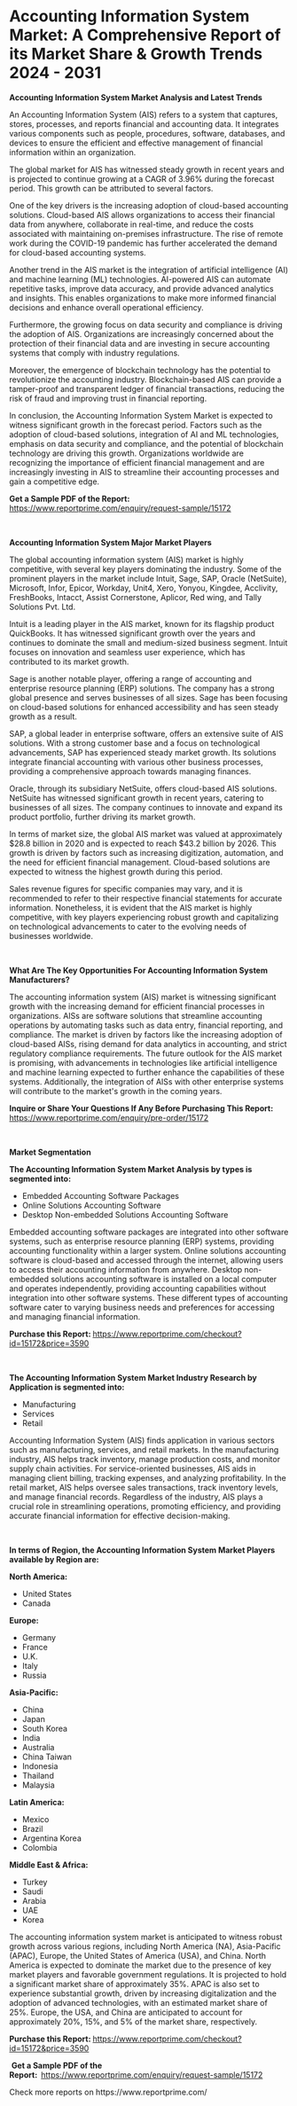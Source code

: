 <p><h1>Accounting Information System Market: A Comprehensive Report of its Market Share & Growth Trends 2024 - 2031</h1></p><p><strong>Accounting Information System Market Analysis and Latest Trends</strong></p>
<p><p>An Accounting Information System (AIS) refers to a system that captures, stores, processes, and reports financial and accounting data. It integrates various components such as people, procedures, software, databases, and devices to ensure the efficient and effective management of financial information within an organization.</p><p>The global market for AIS has witnessed steady growth in recent years and is projected to continue growing at a CAGR of 3.96% during the forecast period. This growth can be attributed to several factors.</p><p>One of the key drivers is the increasing adoption of cloud-based accounting solutions. Cloud-based AIS allows organizations to access their financial data from anywhere, collaborate in real-time, and reduce the costs associated with maintaining on-premises infrastructure. The rise of remote work during the COVID-19 pandemic has further accelerated the demand for cloud-based accounting systems.</p><p>Another trend in the AIS market is the integration of artificial intelligence (AI) and machine learning (ML) technologies. AI-powered AIS can automate repetitive tasks, improve data accuracy, and provide advanced analytics and insights. This enables organizations to make more informed financial decisions and enhance overall operational efficiency.</p><p>Furthermore, the growing focus on data security and compliance is driving the adoption of AIS. Organizations are increasingly concerned about the protection of their financial data and are investing in secure accounting systems that comply with industry regulations.</p><p>Moreover, the emergence of blockchain technology has the potential to revolutionize the accounting industry. Blockchain-based AIS can provide a tamper-proof and transparent ledger of financial transactions, reducing the risk of fraud and improving trust in financial reporting.</p><p>In conclusion, the Accounting Information System Market is expected to witness significant growth in the forecast period. Factors such as the adoption of cloud-based solutions, integration of AI and ML technologies, emphasis on data security and compliance, and the potential of blockchain technology are driving this growth. Organizations worldwide are recognizing the importance of efficient financial management and are increasingly investing in AIS to streamline their accounting processes and gain a competitive edge.</p></p>
<p><strong>Get a Sample PDF of the Report:&nbsp;</strong> <a href="https://www.reportprime.com/enquiry/request-sample/15172">https://www.reportprime.com/enquiry/request-sample/15172</a></p>
<p>&nbsp;</p>
<p><strong>Accounting Information System Major Market Players</strong></p>
<p><p>The global accounting information system (AIS) market is highly competitive, with several key players dominating the industry. Some of the prominent players in the market include Intuit, Sage, SAP, Oracle (NetSuite), Microsoft, Infor, Epicor, Workday, Unit4, Xero, Yonyou, Kingdee, Acclivity, FreshBooks, Intacct, Assist Cornerstone, Aplicor, Red wing, and Tally Solutions Pvt. Ltd.</p><p>Intuit is a leading player in the AIS market, known for its flagship product QuickBooks. It has witnessed significant growth over the years and continues to dominate the small and medium-sized business segment. Intuit focuses on innovation and seamless user experience, which has contributed to its market growth.</p><p>Sage is another notable player, offering a range of accounting and enterprise resource planning (ERP) solutions. The company has a strong global presence and serves businesses of all sizes. Sage has been focusing on cloud-based solutions for enhanced accessibility and has seen steady growth as a result.</p><p>SAP, a global leader in enterprise software, offers an extensive suite of AIS solutions. With a strong customer base and a focus on technological advancements, SAP has experienced steady market growth. Its solutions integrate financial accounting with various other business processes, providing a comprehensive approach towards managing finances.</p><p>Oracle, through its subsidiary NetSuite, offers cloud-based AIS solutions. NetSuite has witnessed significant growth in recent years, catering to businesses of all sizes. The company continues to innovate and expand its product portfolio, further driving its market growth.</p><p>In terms of market size, the global AIS market was valued at approximately $28.8 billion in 2020 and is expected to reach $43.2 billion by 2026. This growth is driven by factors such as increasing digitization, automation, and the need for efficient financial management. Cloud-based solutions are expected to witness the highest growth during this period.</p><p>Sales revenue figures for specific companies may vary, and it is recommended to refer to their respective financial statements for accurate information. Nonetheless, it is evident that the AIS market is highly competitive, with key players experiencing robust growth and capitalizing on technological advancements to cater to the evolving needs of businesses worldwide.</p></p>
<p>&nbsp;</p>
<p><strong>What Are The Key Opportunities For Accounting Information System Manufacturers?</strong></p>
<p><p>The accounting information system (AIS) market is witnessing significant growth with the increasing demand for efficient financial processes in organizations. AISs are software solutions that streamline accounting operations by automating tasks such as data entry, financial reporting, and compliance. The market is driven by factors like the increasing adoption of cloud-based AISs, rising demand for data analytics in accounting, and strict regulatory compliance requirements. The future outlook for the AIS market is promising, with advancements in technologies like artificial intelligence and machine learning expected to further enhance the capabilities of these systems. Additionally, the integration of AISs with other enterprise systems will contribute to the market's growth in the coming years.</p></p>
<p><strong>Inquire or Share Your Questions If Any Before Purchasing This Report:</strong> <a href="https://www.reportprime.com/enquiry/pre-order/15172">https://www.reportprime.com/enquiry/pre-order/15172</a></p>
<p>&nbsp;</p>
<p><strong>Market Segmentation</strong></p>
<p><strong>The Accounting Information System Market Analysis by types is segmented into:</strong></p>
<p><ul><li>Embedded Accounting Software Packages</li><li>Online Solutions Accounting Software</li><li>Desktop Non-embedded Solutions Accounting Software</li></ul></p>
<p><p>Embedded accounting software packages are integrated into other software systems, such as enterprise resource planning (ERP) systems, providing accounting functionality within a larger system. Online solutions accounting software is cloud-based and accessed through the internet, allowing users to access their accounting information from anywhere. Desktop non-embedded solutions accounting software is installed on a local computer and operates independently, providing accounting capabilities without integration into other software systems. These different types of accounting software cater to varying business needs and preferences for accessing and managing financial information.</p></p>
<p><strong>Purchase this Report:&nbsp;</strong><a href="https://www.reportprime.com/checkout?id=15172&price=3590">https://www.reportprime.com/checkout?id=15172&price=3590</a></p>
<p>&nbsp;</p>
<p><strong>The Accounting Information System Market Industry Research by Application is segmented into:</strong></p>
<p><ul><li>Manufacturing</li><li>Services</li><li>Retail</li></ul></p>
<p><p>Accounting Information System (AIS) finds application in various sectors such as manufacturing, services, and retail markets. In the manufacturing industry, AIS helps track inventory, manage production costs, and monitor supply chain activities. For service-oriented businesses, AIS aids in managing client billing, tracking expenses, and analyzing profitability. In the retail market, AIS helps oversee sales transactions, track inventory levels, and manage financial records. Regardless of the industry, AIS plays a crucial role in streamlining operations, promoting efficiency, and providing accurate financial information for effective decision-making.</p></p>
<p>&nbsp;</p>
<p><strong>In terms of Region, the Accounting Information System Market Players available by Region are:</strong></p>
<p>
    <p> <strong> North America: </strong>
        <ul>
            <li>United States</li>
            <li>Canada</li>
        </ul>
        </p> 
    <p> <strong> Europe: </strong>
        <ul>
            <li>Germany</li>
            <li>France</li>
            <li>U.K.</li>
            <li>Italy</li>
            <li>Russia</li>
        </ul>
        </p> 
    <p> <strong> Asia-Pacific: </strong>
        <ul>
            <li>China</li>
            <li>Japan</li>
            <li>South Korea</li>
            <li>India</li>
            <li>Australia</li>
            <li>China Taiwan</li>
            <li>Indonesia</li>
            <li>Thailand</li>
            <li>Malaysia</li>
        </ul>
        </p> 
    <p> <strong> Latin America: </strong>
        <ul>
            <li>Mexico</li>
            <li>Brazil</li>
            <li>Argentina Korea</li>
            <li>Colombia</li>
        </ul>
        </p> 
    <p> <strong> Middle East & Africa: </strong>
        <ul>
            <li>Turkey</li>
            <li>Saudi</li>
            <li>Arabia</li>
            <li>UAE</li>
            <li>Korea</li>
        </ul>
    </p>
    </p>
<p><p>The accounting information system market is anticipated to witness robust growth across various regions, including North America (NA), Asia-Pacific (APAC), Europe, the United States of America (USA), and China. North America is expected to dominate the market due to the presence of key market players and favorable government regulations. It is projected to hold a significant market share of approximately 35%. APAC is also set to experience substantial growth, driven by increasing digitalization and the adoption of advanced technologies, with an estimated market share of 25%. Europe, the USA, and China are anticipated to account for approximately 20%, 15%, and 5% of the market share, respectively.</p></p>
<p><strong>Purchase this Report: </strong><a href="https://www.reportprime.com/checkout?id=15172&price=3590">https://www.reportprime.com/checkout?id=15172&price=3590</a></p>
<p>&nbsp;<strong>Get a Sample PDF of the Report:&nbsp;&nbsp;</strong><a href="https://www.reportprime.com/enquiry/request-sample/15172">https://www.reportprime.com/enquiry/request-sample/15172</a></p>
<p><strong></strong></p>
<p>Check more reports on https://www.reportprime.com/</p>